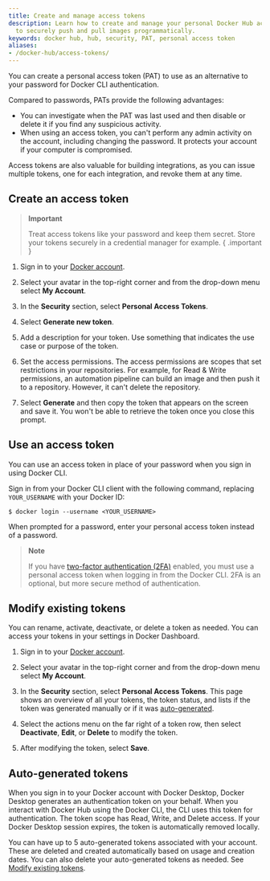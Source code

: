 ```yaml
---
title: Create and manage access tokens
description: Learn how to create and manage your personal Docker Hub access tokens
  to securely push and pull images programmatically.
keywords: docker hub, hub, security, PAT, personal access token
aliases: 
- /docker-hub/access-tokens/
---
```


You can create a personal access token (PAT) to use as an alternative to your password for Docker CLI authentication.

Compared to passwords, PATs provide the following advantages:

- You can investigate when the PAT was last used and then disable or delete it if you find any suspicious activity.
- When using an access token, you can't perform any admin activity on the account, including changing the password. It protects your account if your computer is compromised.
  
Access tokens are also valuable for building integrations, as you can issue multiple tokens, one for each integration, and revoke them at
any time.

## Create an access token

> **Important**
>
> Treat access tokens like your password and keep them secret. Store your tokens securely in a credential manager for example.
{ .important }

1. Sign in to your [Docker account](https://app.docker.com/login).

2. Select your avatar in the top-right corner and from the drop-down menu select **My Account**.

3. In the **Security** section, select **Personal Access Tokens**.

4. Select **Generate new token**.

5. Add a description for your token. Use something that indicates the use case or purpose of the token.

6. Set the access permissions.
   The access permissions are scopes that set restrictions in your
   repositories. For example, for Read & Write permissions, an automation
   pipeline can build an image and then push it to a repository. However, it
   can't delete the repository.

7. Select **Generate** and then copy the token that appears on the screen and save it. You won't be able
   to retrieve the token once you close this prompt.

## Use an access token

You can use an access token in place of your password when you sign in using Docker CLI.

Sign in from your Docker CLI client with the following command, replacing `YOUR_USERNAME` with your Docker ID:

```console
$ docker login --username <YOUR_USERNAME>
```

When prompted for a password, enter your personal access token instead of a password.

> **Note**
>
> If you have [two-factor authentication (2FA)](2fa/index.md) enabled, you must
> use a personal access token when logging in from the Docker CLI. 2FA is an
> optional, but more secure method of authentication.

## Modify existing tokens

You can rename, activate, deactivate, or delete a token as needed. You can access your tokens in your settings in Docker Dashboard.

1. Sign in to your [Docker account](https://app.docker.com/login).

2. Select your avatar in the top-right corner and from the drop-down menu select **My Account**.

3. In the **Security** section, select **Personal Access Tokens**.
   This page shows an overview of all your tokens, the token status, and lists if the token was generated manually or if it was [auto-generated](#auto-generated-tokens). 

4. Select the actions menu on the far right of a token row, then select **Deactivate**, **Edit**, or **Delete** to modify the token.

5. After modifying the token, select **Save**.

## Auto-generated tokens

When you sign in to your Docker account with Docker Desktop, Docker Desktop generates an authentication token on your behalf. When you interact with Docker Hub using the Docker CLI, the CLI uses this token for authentication. The token scope has Read, Write, and Delete access. If your Docker Desktop session expires, the token is automatically removed locally.

You can have up to 5 auto-generated tokens associated with your account. These are deleted and created automatically based on usage and creation dates. You can also delete your auto-generated tokens as needed. See [Modify existing tokens](#modify-existing-tokens).